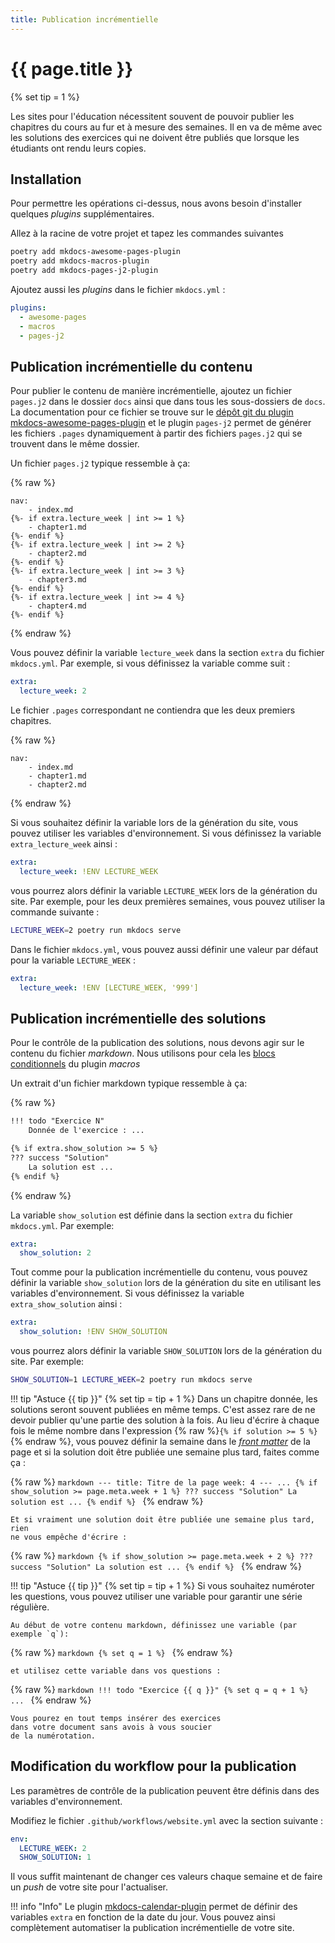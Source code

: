 ```yaml
---
title: Publication incrémentielle
---
```


# {{ page.title }}

{% set tip = 1 %}

Les sites pour l'éducation nécessitent souvent de pouvoir publier
les chapitres du cours au fur et à mesure des semaines. Il en va de
même avec les solutions des exercices qui ne doivent être publiés
que lorsque les étudiants ont rendu leurs copies.

## Installation

Pour permettre les opérations ci-dessus, nous avons besoin
d'installer quelques _plugins_ supplémentaires.

Allez à la racine de votre projet et tapez les commandes suivantes

```bash
poetry add mkdocs-awesome-pages-plugin
poetry add mkdocs-macros-plugin
poetry add mkdocs-pages-j2-plugin
```

Ajoutez aussi les _plugins_ dans le fichier `mkdocs.yml` :

```yml title="mkdocs.yml"
plugins:
  - awesome-pages
  - macros
  - pages-j2
```

## Publication incrémentielle du contenu

Pour publier le contenu de manière incrémentielle, ajoutez un fichier `pages.j2`
dans le dossier `docs` ainsi que dans tous les sous-dossiers de `docs`. La
documentation pour ce fichier se trouve sur le [dépôt git du plugin mkdocs-awesome-pages-plugin](https://github.com/lukasgeiter/mkdocs-awesome-pages-plugin#features) et le plugin `pages-j2`
permet de générer les fichiers `.pages` dynamiquement à partir des fichiers `pages.j2`
qui se trouvent dans le même dossier.

Un fichier `pages.j2` typique ressemble à ça:

{% raw %}
```text
nav:
    - index.md
{%- if extra.lecture_week | int >= 1 %}
    - chapter1.md
{%- endif %}
{%- if extra.lecture_week | int >= 2 %}
    - chapter2.md
{%- endif %}
{%- if extra.lecture_week | int >= 3 %}
    - chapter3.md
{%- endif %}
{%- if extra.lecture_week | int >= 4 %}
    - chapter4.md
{%- endif %}

```
{% endraw %}

Vous pouvez définir la variable `lecture_week` dans la section `extra` du fichier `mkdocs.yml`. Par exemple, si vous définissez la variable comme suit :

```yml title="mkdocs.yml"
extra:
  lecture_week: 2
```

Le fichier `.pages` correspondant ne contiendra que les deux premiers chapitres.

{% raw %}
```text
nav:
    - index.md
    - chapter1.md
    - chapter2.md
```
{% endraw %}

Si vous souhaitez définir la variable lors de la génération du site, vous pouvez utiliser
les variables d'environnement. Si vous définissez la variable `extra_lecture_week` ainsi :

```yml title="mkdocs.yml"
extra:
  lecture_week: !ENV LECTURE_WEEK
```

vous pourrez alors définir la variable `LECTURE_WEEK` lors de la génération du site. Par exemple, pour les deux premières semaines, vous pouvez utiliser la commande suivante :

```bash
LECTURE_WEEK=2 poetry run mkdocs serve
```

Dans le fichier `mkdocs.yml`, vous pouvez aussi définir une valeur par défaut pour la variable `LECTURE_WEEK` :

```yml title="mkdocs.yml"
extra:
  lecture_week: !ENV [LECTURE_WEEK, '999']
```

## Publication incrémentielle des solutions

Pour le contrôle de la publication des solutions, nous devons
agir sur le contenu du fichier _markdown_. Nous utilisons pour
cela les [blocs conditionnels](https://jinja.palletsprojects.com/en/3.1.x/templates/#if) 
du plugin _macros_

Un extrait d'un fichier markdown typique ressemble à ça:

{% raw %}
```markdown
!!! todo "Exercice N"
    Donnée de l'exercice : ...

{% if extra.show_solution >= 5 %}
??? success "Solution"
    La solution est ...
{% endif %}
```
{% endraw %}

La variable `show_solution` est définie dans la section `extra` du fichier `mkdocs.yml`. Par exemple:

```yml title="mkdocs.yml"
extra:
  show_solution: 2
```

Tout comme pour la publication incrémentielle du contenu, vous pouvez définir la variable `show_solution` lors de la génération du site en utilisant les variables d'environnement. Si vous définissez la variable `extra_show_solution` ainsi :

```yml title="mkdocs.yml"
extra:
  show_solution: !ENV SHOW_SOLUTION
```

vous pourrez alors définir la variable `SHOW_SOLUTION` lors de la génération du site. Par exemple:

```bash
SHOW_SOLUTION=1 LECTURE_WEEK=2 poetry run mkdocs serve
```

!!! tip "Astuce {{ tip }}"
    {% set tip = tip + 1 %}
    Dans un chapitre donnée, les solutions seront souvent publiées en même temps. C'est assez
    rare de ne devoir publier qu'une partie des solution à la fois. Au lieu d'écrire à chaque
    fois le même nombre dans l'expression {% raw %}`{% if solution >= 5 %}`{% endraw %}, vous
    pouvez définir la semaine dans le
    [_front matter_](https://www.mkdocs.org/user-guide/writing-your-docs/#meta-data)
    de la page et si la solution doit être publiée une semaine plus tard, faites comme ça :
    
{% raw %}
    ```markdown
    ---
    title: Titre de la page
    week: 4
    ---
    ...
    {% if show_solution >= page.meta.week + 1 %}
    ??? success "Solution"
        La solution est ...
    {% endif %}
    ```
{% endraw %}

    Et si vraiment une solution doit être publiée une semaine plus tard, rien
    ne vous empêche d'écrire :

{% raw %}
    ```markdown
    {% if show_solution >= page.meta.week + 2 %}
    ??? success "Solution"
        La solution est ...
    {% endif %}
    ```
{% endraw %}

!!! tip "Astuce {{ tip }}"
    {% set tip = tip + 1 %}
    Si vous souhaitez numéroter les questions, vous pouvez utiliser
    une variable pour garantir une série régulière.

    Au début de votre contenu markdown, définissez une variable (par exemple `q`):
{% raw %}
    ```markdown
    {% set q = 1 %}
    ```
{% endraw %}

    et utilisez cette variable dans vos questions :

{% raw %}
    ```markdown
    !!! todo "Exercice {{ q }}"
        {% set q = q + 1 %}
        ...
    ```
{% endraw %}

    Vous pourez en tout temps insérer des exercices
    dans votre document sans avois à vous soucier
    de la numérotation.

## Modification du workflow pour la publication

Les paramètres de contrôle de la publication peuvent
être définis dans des variables d'environnement.

Modifiez le fichier `.github/workflows/website.yml` avec
la section suivante :

```yaml title=".github/workflows/website.yml"
env:
  LECTURE_WEEK: 2
  SHOW_SOLUTION: 1
```

Il vous suffit maintenant de changer ces valeurs chaque semaine
et de faire un _push_ de votre site pour l'actualiser.

!!! info "Info"
    Le plugin [mkdocs-calendar-plugin](https://github.com/supcik/mkdocs-calendar-plugin)
    permet de définir des variables `extra` en fonction de la date du jour. Vous pouvez
    ainsi complètement automatiser la publication incrémentielle de votre site.